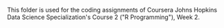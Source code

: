 This folder is used for the coding assignments of Coursera Johns Hopkins Data Science Specialization's Course 2 ("R Programming"), Week 2.  
